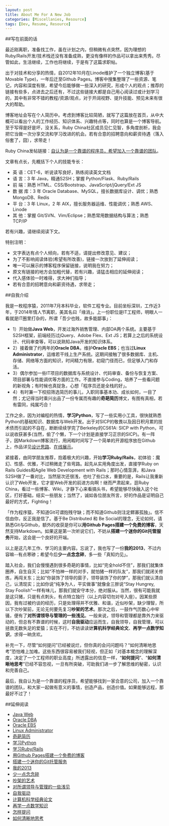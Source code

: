 ```yaml
---
layout: post
title: About Me For A New Job
categories: [Miscellanies, Resource]
tags: [Dev, Resume, Resource]
---
```


##写在前面的话

最近刚离职，准备找工作，虽在计划之内，但稍微有点突然，因为理想的Ruby/Rails开发/技术栈还没有准备成熟，更没有像样的作品可以拿出来秀秀。尽管如此，生活继续，工作也将继续，于是有了这篇求职帖。

出于对技术和分享的热情，自2012年10月在Linode维护了一个独立博客(基于Movable Type)，一年后迁至Github Pages。博客中搜集整理了一些资源、笔记，内容和深度有限，希望今后能够做一些深入的研究，形成个人的观点；推荐的链接有些多，点进去之后还有，不过这些链接大都是自己用心阅读过或计划学习的，其中有非常不错的教程/资源/观点，对于开阔视野、提升技能、预见未来有很大的帮助。

博客地址会写在个人简历中。考虑到博客比较简陋，就写了这篇放在首页，从中大概可以看出个人的工作经历、知识体系、兴趣特点等，同时也算是一个博客导航。至于写得是好是坏，没关系，Ruby China社区成员见仁见智，多角度剖析，我会把它当做一次分享交流和学习改进的机会。若有合意的招聘意向和薪资待遇（落入俗套了，囧），求带走！

Ruby China发帖链接：[自认为是一个靠谱的程序员，希望加入一个靠谱的团队](http://ruby-china.org/topics/17398)。

文章有点长，先概括下个人的技能专长：

* 英        语：CET-6，听说读写良好，熟练阅读英文文档
* 语        言：3 年 Java，精通S2SH；掌握 Python/Flask、Ruby/Rails
* 前        端：熟悉 HTML、CSS/Bootstrap、JavaScript/jQuery/Ext JS
* 数  据  库：3 年 Oracle Database、MySQL，擅长数据库设计、调优；熟悉 MongoDB、Redis 
* 平        台：3 年 Linux，2 年 AIX，擅长服务器运维、性能调优；熟悉 AWS、Linode 
* 其        他：掌握 Git/SVN、Vim/Eclipse；熟悉常用数据结构与算法；熟悉 TCP/IP 

若有兴趣，请继续阅读下文。

特别注明：

* 文字表达有点个人倾向，若有不适，请提出修改意见、建议；
* 为了不影响阅读体验(希望有所改善)，链接一次放到了延伸阅读；
* 唯一可以展示的博客程序保留链接，说明我在努力；
* 原文有链接的地方会加粗代替，若有兴趣，请猛击相应的延伸阅读；
* 代入感体验一时难得，求大神们指导；
* 若有合意的招聘意向和薪资待遇，求带走；

##自我介绍

我是一枚程序猿，2011年7月本科毕业，软件工程专业。目前坐标深圳，工作近3年，于2014年情人节离职，美其名曰「缘消」。上一份职位是IT工程师，明眼人一看就是IT圈里打杂的，所谓「吾少也贱，故多能鄙事」：

* 1）开始做**Java Web**，开发过海外销售管理、内部OA两个系统。主要基于S2SH框架，前端经历过jQuery、Adobe Flex、Ext JS；若算上之后的系统设计、代码审查等，可以说熟知Java开发的知识体系。
* 2）接着做了约两年的**Oracle DBA**，维护**Oracle EBS**；也当过**Linux Administrator**，运维若干线上生产系统。这期间接触了很多数据库、主机、存储、网络等方面的知识，时间精力有限，初窥门径而已，但足够入门和存活。
* 3）偶尔参加一些IT项目的数据库与系统设计、代码审查、备份与恢复方案、项目部署与性能调优等方面的工作。不直接参与Coding，培养了一些看问题的新视角；有时候也真捉急，心想「程序员还是全栈的好」。
* 4）有时兼一下校招筛选简历的事儿，入职同事基本功、成长如何，一目了然；尤记得当时乘兴出品了一份专属而有趣的**奇葩简历**博文，有图有真相，若有雷同，纯属巧合！

工作之余，因为对编程的热情，**学习Python**，写了一些实用小工具，很快就熟悉Python的基础知识、数据库与Web开发。出于对SICP的敬畏以及因日积月累的技术债而引起的不自在，断断续续学完了Berkeley的CS61A: SICP with Python，可以说收获甚多(当然，偷了个懒，下一个计划是直接学习正宗的SICP)。有一阵子，因Markdown博客流行，用闲暇时间写了一个简单的开源程序放在Github上，作品详见[设计思路](https://github.com/dylanninin/blog/)、[在线展示](http://ec2-54-254-45-254.ap-southeast-1.compute.amazonaws.com/)。

紧接着，由同学朋友推荐，抱着极大的兴趣，开始**学习Ruby/Rails**，初体验：魔幻、性感、优雅，不过稍微走了些弯路。起先从实用角度出发，直接学Ruby on Rails Guides和Agile Web Development with Rails；那时心情澎湃，和Java S2SH做了一番对比，当然层次还很浅，也吐了些口水，重要的是，Rails让我重新认识了Web开发，它才是Web开发的前进方向啊！继而严肃起来，逛Ruby China，看过一些博客、Wiki，才静下心来看搞头书，希望能够尽快融入这个社区，打好基础，结实一些朋友；当然了，诚如各位朋友所言，好的作品是证明自己最好的方式，Fighting！

「作为程序猿，不知道Git可谓抱残守缺；而不知道Github则注定鳏寡孤独」。信不信由你，反正我是信了。基于Be Distributed 和 Be Social的理念，无论如何，请熟悉Git与Github，额外的收获是你可以**用Github Pages搭建一个免费的博客**，天然支持Markdown。如果这是第一次听说它们，不妨从**搭建一个迷你的Git托管服务**开始，这会是一个良好的开端。

以上是这几年工作、学习的主要内容。忘说了，我也写了一份**我的2013**，不过内容嘛--有点寒碜；希望今后**少一点念念碎**，多一些「真知灼见」。

踏入社会，我们会慢慢遇到很多奇葩的事情，比如“完全hold不住”，那我们就集体圈养，自生自灭；比如“不怕神一样的对手，就怕猪一样的队友”，那我们就闭关修炼，再闯关东；比如“你装饰了领导的窗子，领导装饰了你的梦”，那我们就认清自己，认清现实；比如你说“纯净为人，平实做事”就像金三胖说“Stay Hungrey, Stay Foolish”一样有味儿，那我们就安守本分，绝对服从。当然，很有可能我就是这只猪，只是有点刺头，有点特立独行（以上内容切勿对号入座）。因某些原因，我有过被约谈的经历，只是处理得并不优雅、和谐，近似吵架，缺少理智，所以下次吵架前，无论无何要先复习**吵架的艺术**。那次之后，一鼓作气历数心中牢骚，便有了**对所谓领导与管理的一些浅见**。一般来说，领导和管理都是靠外力来驱动的，但总有不靠谱的时候，这时**自我驱动**应运而生，自我领导，自我管理，可以拯救无数失足的爱猿；实在不行，不妨读读**计算机科学经典论文**、**再学一点数学知识**，求得一晌贪欢。

补充一下，尽管“如何提问”已经被说烂，但你真的会问问题吗？“如何清晰地思考”恐怕难上加难。这些东西很容易被我们轻视，但正如「对基本概念的理解深度，决定了一个工程师的职业高度」所透露出的信息一样，“**如何提问**”、“**如何清晰地思考**”已经不容忽视，一旦有所突破，可助我们进一步了解思维的秘密，认识和完善自己。

最后，我自认为是一个靠谱的程序员，希望能够找到一家合意的公司，加入一个靠谱的团队，和大家一起做有意义的事情，创造产品，创造价值。如果能够远程，那最好不过了！

##延伸阅读

* [Java Web](http://dylanninin.com/blog/2013/10/09/java_resource.html)
* [Oracle DBA](http://dylanninin.com/blog/2013/10/26/oracle_dba.html)
* [Oracle EBS](http://dylanninin.com/blog/2013/10/25/oracle_ebs.html)
* [Linux Administrator](http://dylanninin.com/blog/2013/10/25/linux.html)
* [奇葩简历](http://dylanninin.com/blog/2013/11/10/resumes.html)
* [学习Python](http://dylanninin.com/blog/2013/11/23/python_resource.html)
* [学习Ruby/Rails](http://dylanninin.com/blog/2014/01/02/rails.html)
* [用Github Pages搭建一个免费的博客](http://dylanninin.com/blog/2013/11/02/free_blogs.html)
* [搭建一个迷你的Git托管服务](http://dylanninin.com/blog/2013/12/23/git_server.html)
* [我的2013](http://dylanninin.com/blog/2014/01/02/my2013.html)
* [少一点念念碎](http://dylanninin.com/blog/2013/12/10/tweets.html)
* [吵架的艺术](http://dylanninin.com/blog/2013/12/08/disagree.html)
* [对所谓领导与管理的一些浅见](http://dylanninin.com/blog/2013/12/07/management.html)
* [自我驱动](http://dylanninin.com/blog/2013/12/28/self-driven.html)
* [计算机科学经典论文](http://dylanninin.com/blog/2013/12/12/classical_cs_texts.html)
* [再学一点数学知识](http://dylanninin.com/blog/2013/12/06/math.html)
* [怎样提问](http://dylanninin.com/blog/2013/12/30/ask_for_help.html)
* [如何清晰地思考](http://dylanninin.com/blog/2013/12/11/thinking.html)

